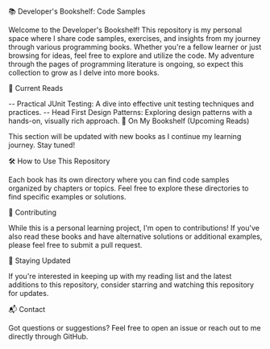 📚 Developer's Bookshelf: Code Samples

Welcome to the Developer's Bookshelf! This repository is my personal space where I share code samples, exercises, and insights from my journey through various programming books. Whether you're a fellow learner or just browsing for ideas, feel free to explore and utilize the code. My adventure through the pages of programming literature is ongoing, so expect this collection to grow as I delve into more books.

📘 Current Reads

-- Practical JUnit Testing: A dive into effective unit testing techniques and practices.
-- Head First Design Patterns: Exploring design patterns with a hands-on, visually rich approach.
📖 On My Bookshelf (Upcoming Reads)

This section will be updated with new books as I continue my learning journey. Stay tuned!

🛠 How to Use This Repository

Each book has its own directory where you can find code samples organized by chapters or topics. Feel free to explore these directories to find specific examples or solutions.

🤝 Contributing

While this is a personal learning project, I'm open to contributions! If you've also read these books and have alternative solutions or additional examples, please feel free to submit a pull request.

🌟 Staying Updated

If you're interested in keeping up with my reading list and the latest additions to this repository, consider starring and watching this repository for updates.

📬 Contact

Got questions or suggestions? Feel free to open an issue or reach out to me directly through GitHub.
